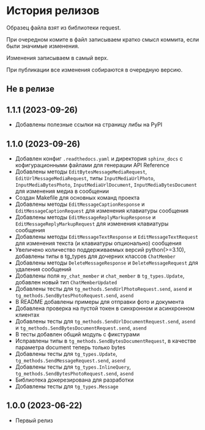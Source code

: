 История релизов
===============

Образец файла взят из библиотеки request.

При очередном комите в файл записываем кратко смысл коммита, если были значимые изменения.

Изменения записываем в самый верх.

При публикации все изменения собираются в очередную версию.


Не в релизе
------------------------

1.1.1 (2023-09-26)
------------------------

- Добавлены полезные ссылки на страницу либы на PyPI


1.1.0 (2023-09-26)
------------------------

- Добавлен конфиг `.readthedocs.yaml` и директория `sphinx_docs` с кофигурационными файлами для генерации API Reference
- Добавлены методы `EditBytesMessageMediaRequest`, `EditUrlMessageMediaRequest`, типы `InputMediaUrlPhoto`, `InputMediaBytesPhoto`, `InputMediaUrlDocument`, `InputMediaBytesDocument` для изменения медиа в сообщении
- Создан Makefile для основных команд проекта
- Добавлены методы `EditMessageCaptionResponse` и `EditMessageCaptionRequest` для изменения клавиатуры сообщения
- Добавлены методы `EditMessageReplyMarkupResponse` и `EditMessageReplyMarkupRequest` для изменения клавиатуры сообщения
- Добавлены методы `EditMessageTextResponse` и `EditMessageTextRequest` для изменения текста (и клавиатуры опционально) сообщения
- Увеличено количество поддерживаемых версий python(>=3.10), добавлены типы в tg_types для дочерних классов `ChatMember`
- Добавлены методы `DeleteMessageResponse` и `DeleteMessageRequest` для удаления сообщений
- Добавлены поля `my_chat_member` и `chat_member` в `tg_types.Update`, добавлен новый тип `ChatMemberUpdated`
- Добавлены тесты для `tg_methods.SendUrlPhotoRequest.send`, `asend` и `tg_methods.SendBytesPhotoRequest.send`, `asend`
- В README добавлены примеры для отправки фото и документа
- Добавлена проверка на пустой токен в синхронном и асинхронном клиентах
- Добавлены тесты для `tg_methods.SendUrlDocumentRequest.send`, `asend` и `tg_methods.SendBytesDocumentRequest.send`, `asend`
- В тесты добавлен общий модуль с фикстурами
- Исправлены типы в `tg_methods.SendBytesDocumentRequest`, в качестве параметра document теперь только bytes
- Добавлены тесты для `tg_types.Update`, `tg_methods.SendMessageRequest.send`, `asend`
- Добавлены тесты для `tg_types.InlineQuery`, `tg_methods.SendBytesPhotoRequest.send`, `asend`
- Библиотека докерезирована для разработки
- Добавлены тесты для `tg_types.Message`

1.0.0 (2023-06-22)
------------------------

- Первый релиз
